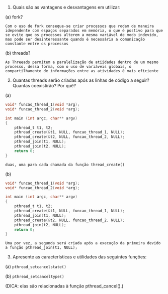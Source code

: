 1. Quais são as vantagens e desvantagens em utilizar:

(a) fork?
```
Com o uso de fork conseque-se criar processos que rodam de maneira idependente com espaços separados em memória, o que é postivo para que se evite que os processos alterem a mesma variável de modo indevido, mas pode ser desinteressante quando é necessária a comunicação constante entre os processos
```
(b) threads?
```
As Threeads permitem a paralelização de atiidades dentro de um mesmo processo, dessa forma, com o uso de variáveis globais, o compartilhamento de informações entre as atividades é mais eficiente
```
2. Quantas threads serão criadas após as linhas de código a seguir? Quantas coexistirão? Por quê?

(a)

```C
void* funcao_thread_1(void *arg);
void* funcao_thread_2(void *arg);

int main (int argc, char** argv)
{
	pthread_t t1, t2;
	pthread_create(&t1, NULL, funcao_thread_1, NULL);
	pthread_create(&t2, NULL, funcao_thread_2, NULL);
	pthread_join(t1, NULL);
	pthread_join(t2, NULL);
	return 0;
}
```

```
duas, uma para cada chamada da função thread_create()
```

(b)
```C
void* funcao_thread_1(void *arg);
void* funcao_thread_2(void *arg);

int main (int argc, char** argv)
{
	pthread_t t1, t2;
	pthread_create(&t1, NULL, funcao_thread_1, NULL);
	pthread_join(t1, NULL);
	pthread_create(&t2, NULL, funcao_thread_2, NULL);
	pthread_join(t2, NULL);
	return 0;
}
```
```
Uma por vez, a segunda será criada após a execução da primeira devido a função pthread_join(t1, NULL);
```

3. Apresente as características e utilidades das seguintes funções:

(a) `pthread_setcancelstate()`

(b) `pthread_setcanceltype()`

(DICA: elas são relacionadas à função pthread_cancel().)
